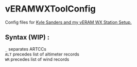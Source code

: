 # vERAMWXToolConfig
Config files for [Kyle Sanders and my vERAM WX Station Setup.](https://github.com/KSanders7070/ZLC_vERAM_Wx_Setup)

## Syntax (WIP) :
`_` separates ARTCCs<br>
`ALT` precedes list of altimeter records<br>
`WR` precedes list of wind records<br>
